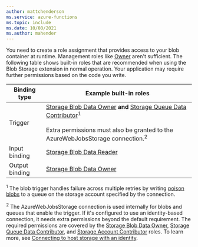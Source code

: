 ```yaml
---
author: mattchenderson
ms.service: azure-functions
ms.topic: include
ms.date: 10/08/2021
ms.author: mahender
---
```


You need to create a role assignment that provides access to your blob container at runtime. Management roles like [Owner](../articles/role-based-access-control/built-in-roles.md#owner) aren't sufficient. The following table shows built-in roles that are recommended when using the Blob Storage extension in normal operation. Your application may require further permissions based on the code you write.

| Binding type   | Example built-in roles                |
|----------------|---------------------------------------|
| Trigger        | [Storage Blob Data Owner] **and** [Storage Queue Data Contributor]<sup>1</sup><br/><br/>Extra permissions must also be granted to the AzureWebJobsStorage connection.<sup>2</sup> |
| Input binding  | [Storage Blob Data Reader]            |
| Output binding | [Storage Blob Data Owner]             |

<sup>1</sup> The blob trigger handles failure across multiple retries by writing [poison blobs] to a queue on the storage account specified by the connection.

<sup>2</sup> The AzureWebJobsStorage connection is used internally for blobs and queues that enable the trigger. If it's configured to use an identity-based connection, it needs extra permissions beyond the default requirement. The required permissions are covered by the [Storage Blob Data Owner], [Storage Queue Data Contributor], and [Storage Account Contributor] roles. To learn more, see [Connecting to host storage with an identity][webjobs-permissions].

[Storage Blob Data Reader]: ../articles/role-based-access-control/built-in-roles.md#storage-blob-data-reader
[Storage Blob Data Owner]: ../articles/role-based-access-control/built-in-roles.md#storage-blob-data-owner
[Storage Queue Data Contributor]: ../articles/role-based-access-control/built-in-roles.md#storage-queue-data-contributor

[poison blobs]: ../articles/azure-functions/functions-bindings-storage-blob-trigger.md#poison-blobs

[Storage Account Contributor]: ../articles/role-based-access-control/built-in-roles.md#storage-account-contributor
[webjobs-permissions]: ../articles/azure-functions/functions-reference.md#connecting-to-host-storage-with-an-identity